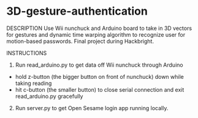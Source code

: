 3D-gesture-authentication
=========================

DESCRIPTION
Use Wii nunchuck and Arduino board to take in 3D vectors for gestures and dynamic time warping algorithm to recognize user for motion-based passwords. Final project during Hackbright.

INSTRUCTIONS

1. Run read_arduino.py to get data off Wii nunchuck through Arduino
- hold z-button (the bigger button on front of nunchuck) down while taking reading
- hit c-button (the smaller button) to close serial connection and exit read_arduino.py gracefully

2. Run server.py to get Open Sesame login app running locally.